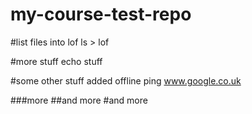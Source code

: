 # my-course-test-repo
#list files into lof
ls > lof

#more stuff
echo stuff

#some other stuff added offline
ping www.google.co.uk

###more
##and more 
#and more